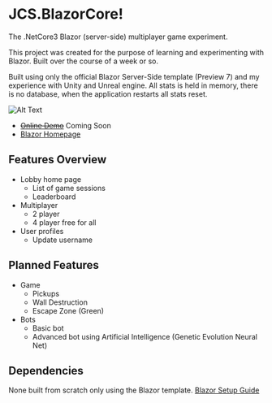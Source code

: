 # JCS.BlazorCore!
The .NetCore3 Blazor (server-side) multiplayer game experiment.

This project was created for the purpose of learning and experimenting with Blazor. Built over the course of a week or so.

Built using only the official Blazor Server-Side template (Preview 7) and my experience with Unity and Unreal engine. All stats is held in memory, there is no database, when the application restarts all stats reset.

![Alt Text](https://jcs.technology/images/jcs.blazorcore.p7.gif)

- ~~[Online Demo](https://blazorcore.jcs.technology)~~ Coming Soon
- [Blazor Homepage](https://dotnet.microsoft.com/apps/aspnet/web-apps/blazor)

## Features Overview
- Lobby home page
  - List of game sessions
  - Leaderboard
- Multiplayer
  - 2 player
  - 4 player free for all
- User profiles
  - Update username

## Planned Features
- Game
  - Pickups
  - Wall Destruction
  - Escape Zone (Green)
- Bots
  - Basic bot
  - Advanced bot using Artificial Intelligence (Genetic Evolution Neural Net)

## Dependencies
None built from scratch only using the Blazor template.
[Blazor Setup Guide](https://docs.microsoft.com/en-us/aspnet/core/blazor/get-started?view=aspnetcore-3.0&tabs=visual-studio)

